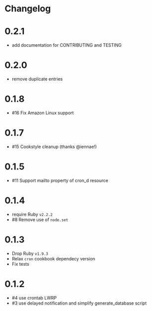# Changelog

# 0.2.1

* add documentation for CONTRIBUTING and TESTING

# 0.2.0

* remove duplicate entries

# 0.1.8

* #16 Fix Amazon Linux support

# 0.1.7

* #15 Cookstyle cleanup (thanks @iennae!)

# 0.1.5

* #11 Support mailto property of cron_d resource

# 0.1.4

* require Ruby `v2.2.2`
* #8 Remove use of `node.set`

# 0.1.3

* Drop Ruby `v1.9.3`
* Relax `cron` cookbook dependecy version
* Fix tests

# 0.1.2

* #4 use crontab LWRP
* #3 use delayed notification and simplify generate_database script